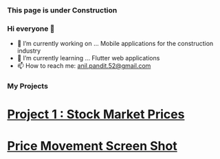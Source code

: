 ### This page is under Construction 

### Hi everyone 👋 


- 🔭 I’m currently working on ... Mobile applications for the construction industry
- 🌱 I’m currently learning ... Flutter web applications
- 📫 How to reach me: anil.pandit.52@gmail.com

### My Projects  
# [Project 1 : Stock Market Prices](https://docs.google.com/spreadsheets/d/1Q83nUfCE3f9LFSX4iffdk_IK6sX69BxvYyaVrhSqD0I/edit#gid=0)
# [Price Movement Screen Shot](http://anilpandit.com/images/PMChart.png)


